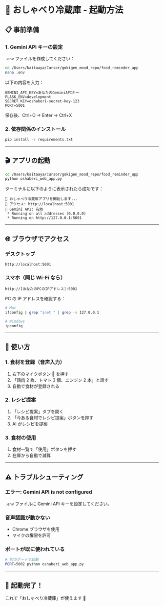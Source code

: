 # 🚀 おしゃべり冷蔵庫 - 起動方法

## 📋 事前準備

### 1. Gemini API キーの設定

`.env` ファイルを作成してください：

```bash
cd /Users/kaitaaya/Cursor/gokigen_mood_repo/food_reminder_app
nano .env
```

以下の内容を入力：

```
GEMINI_API_KEY=あなたのGeminiAPIキー
FLASK_ENV=development
SECRET_KEY=oshaberi-secret-key-123
PORT=5001
```

保存後、Ctrl+O → Enter → Ctrl+X

### 2. 依存関係のインストール

```bash
pip install -r requirements.txt
```

---

## 🎬 アプリの起動

```bash
cd /Users/kaitaaya/Cursor/gokigen_mood_repo/food_reminder_app
python oshaberi_web_app.py
```

ターミナルに以下のように表示されたら成功です：

```
📱 おしゃべり冷蔵庫アプリを開始します...
📱 アクセス: http://localhost:5001
🤖 Gemini API: 有効
 * Running on all addresses (0.0.0.0)
 * Running on http://127.0.0.1:5001
```

---

## 🌐 ブラウザでアクセス

### デスクトップ

```
http://localhost:5001
```

### スマホ（同じ Wi-Fi なら）

```
http://[あなたのPCのIPアドレス]:5001
```

PC の IP アドレスを確認する：

```bash
# Mac
ifconfig | grep "inet " | grep -v 127.0.0.1

# Windows
ipconfig
```

---

## 📱 使い方

### 1. 食材を登録（音声入力）

1. 右下のマイクボタン 🎤 を押す
2. 「鶏肉 2 枚、トマト 3 個、ニンジン 2 本」と話す
3. 自動で食材が登録される

### 2. レシピ提案

1. 「レシピ提案」タブを開く
2. 「今ある食材でレシピ提案」ボタンを押す
3. AI がレシピを提案

### 3. 食材の使用

1. 食材一覧で「使用」ボタンを押す
2. 在庫から自動で減算

---

## ⚠️ トラブルシューティング

### エラー: Gemini API is not configured

`.env` ファイルに Gemini API キーを設定してください。

### 音声認識が動かない

- Chrome ブラウザを使用
- マイクの権限を許可

### ポートが既に使われている

```bash
# 別のポートで起動
PORT=5002 python oshaberi_web_app.py
```

---

## 🎉 起動完了！

これで「おしゃべり冷蔵庫」が使えます 🎊
